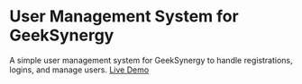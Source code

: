 # User Management System for GeekSynergy

A simple user management system for GeekSynergy to handle registrations, logins, and manage users. [Live Demo](https://geeksynergy-assignment-backend.vercel.app)
